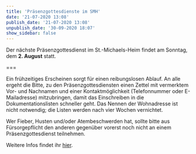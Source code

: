 ```yaml
---
title: 'Präsenzgottesdienste im SMH'
date: '21-07-2020 13:08'
publish_date: '21-07-2020 13:08'
unpublish_date: '30-09-2020 18:07'
show_sidebar: false
---
```


Der nächste Präsenzgottesdienst im St.-Michaels-Heim findet am Sonntag, dem **2. August** statt.

===

Ein frühzeitiges Erscheinen sorgt für einen reibungslosen Ablauf. An alle ergeht die Bitte, zu den Präsenzgottesdiensten einen Zettel mit vermerktem Vor- und Nachnamen und einer Kontaktmöglichkeit (Telefonnummer oder E-Mailadresse) mitzubringen, damit das Einschreiben in die Dokumentationslisten schneller geht. Das Nennen der Wohnadresse ist nicht notwendig; die Listen werden nach vier Wochen vernichtet. 

Wer Fieber, Husten und/oder Atembeschwerden hat, sollte bitte aus Fürsorgepflicht den anderen gegenüber vorerst noch nicht an einem Präsenzgottesdienst teilnehmen.

Weitere Infos findet ihr [hier](https://www.smh-gemeinden.de/news/praesenzgottesdienste-im-st-michaels-heim).
